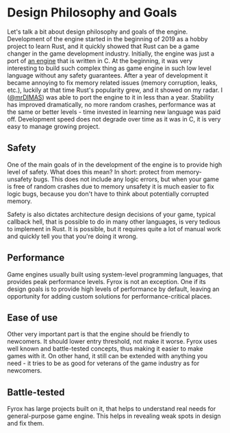 # Design Philosophy and Goals

Let's talk a bit about design philosophy and goals of the engine. Development of the engine started in the beginning
of 2019 as a hobby project to learn Rust, and it quickly showed that Rust can be a game changer in the game development
industry. Initially, the engine was just a port of [an engine](https://github.com/mrDIMAS/DmitrysEngine) that is written 
in C. At the beginning, it was very interesting to build such complex thing as game engine in such low level language without
any safety guarantees. After a year of development it became annoying to fix memory related issues (memory corruption,
leaks, etc.), luckily at that time Rust's popularity grew, and it showed on my radar. I ([@mrDIMAS](https://github.com/mrDIMAS)) 
was able to port the engine to it in less than a year. Stability has improved dramatically, no more random crashes, 
performance was at the same or better levels - time invested in learning new language was paid off. Development speed 
does not degrade over time as it was in C, it is very easy to manage growing project.

## Safety

One of the main goals of in the development of the engine is to provide high level of safety. What does this mean? 
In short: protect from memory-unsafety bugs. This does not include any logic errors, but when your game is free 
of random crashes due to memory unsafety it is much easier to fix logic bugs, because you don't have to think about
potentially corrupted memory.

Safety is also dictates architecture design decisions of your game, typical callback hell, that is possible to do in
many other languages, is very tedious to implement in Rust. It is possible, but it requires quite a lot of manual work
and quickly tell you that you're doing it wrong.

## Performance

Game engines usually built using system-level programming languages, that provides peak performance levels. Fyrox is not
an exception. One if its design goals is to provide high levels of performance by default, leaving an opportunity for
adding custom solutions for performance-critical places.

## Ease of use

Other very important part is that the engine should be friendly to newcomers. It should lower entry threshold, not make
it worse. Fyrox uses well known and battle-tested concepts, thus making it easier to make games with it. On other hand,
it still can be extended with anything you need - it tries to be as good for veterans of the game industry as for 
newcomers.

## Battle-tested

Fyrox has large projects built on it, that helps to understand real needs for general-purpose game engine. This helps
in revealing weak spots in design and fix them.